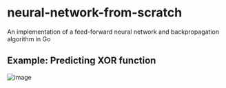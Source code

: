 # neural-network-from-scratch
An implementation of a feed-forward neural network and backpropagation algorithm in Go

## Example: Predicting XOR function
![image](https://github.com/patrickledew/neural-network-from-scratch/assets/13423991/23ac7941-873c-4ec2-a297-38354f8045d3)
